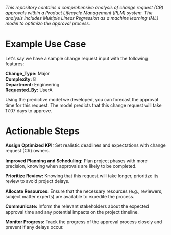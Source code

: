 *This repository contains a comprehensive analysis of change request (CR) approvals within a Product Lifecycle Management (PLM) system. The analysis includes Multiple Linear Regression as a machine learning (ML) model to optimize the approval process.*

# Example Use Case
Let's say we have a sample change request input with the following features:

**Change_Type:** Major  
**Complexity:** 8  
**Department:** Engineering  
**Requested_By:** UserA  

Using the predictive model we developed, you can forecast the approval time for this request. The model predicts that this change request will take 17.07 days to approve.

# Actionable Steps

**Assign Optimized KPI:** Set realistic deadlines and expectations with change request (CR) owners.  

**Improved Planning and Scheduling:** Plan project phases with more precision, knowing when approvals are likely to be completed.  

**Prioritize Review:** Knowing that this request will take longer, prioritize its review to avoid project delays.  

**Allocate Resources:** Ensure that the necessary resources (e.g., reviewers, subject matter experts) are available to expedite the process.  

**Communicate:** Inform the relevant stakeholders about the expected approval time and any potential impacts on the project timeline.  

**Monitor Progress:** Track the progress of the approval process closely and prevent if any delays occur.  
